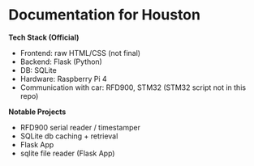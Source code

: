 # Documentation for Houston

**Tech Stack (Official)**
- Frontend: raw HTML/CSS (not final)
- Backend: Flask (Python)
- DB: SQLite
- Hardware: Raspberry Pi 4
- Communication with car: RFD900, STM32 (STM32 script not in this repo)

**Notable Projects**
- RFD900 serial reader / timestamper
- SQLite db caching + retrieval
- Flask App
- sqlite file reader (Flask App)
